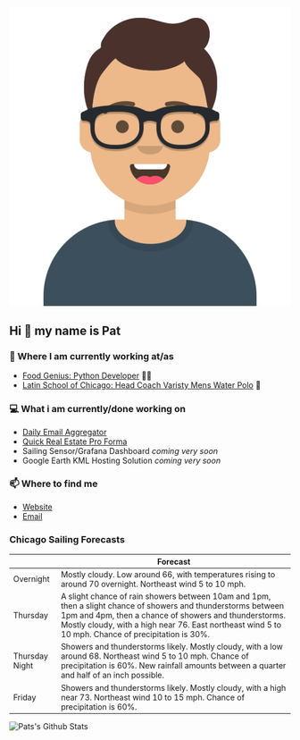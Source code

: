 [![Social banner for p-j-falconer](https://raw.githubusercontent.com/P-J-FALCONER/P-J-FALCONER/master/assets/avataaars.svg)](https://patfalconer.com/)
## Hi :wave: my name is Pat

### 💼 Where I am currently working at/as
- [Food Genius: Python Developer](https://getfoodgenius.com/) 🍔🐍
- [Latin School of Chicago: Head Coach Varisty Mens Water Polo](https://www.latinschool.org/) 🤽


### 💻 What i am currently/done working on
 - [Daily Email Aggregator](https://github.com/P-J-FALCONER/dott_daily_mail)
 - [Quick Real Estate Pro Forma](https://github.com/P-J-FALCONER/henry)
 - Sailing Sensor/Grafana Dashboard *coming very soon*
 - Google Earth KML Hosting Solution *coming very soon*

### 📫 Where to find me
 - [Website](https://patfalconer.com/)
 - [Email](mailto:patrick.j.falconer@gmail.com)


### Chicago Sailing Forecasts
|   | Forecast  |
|---|---|
| Overnight | Mostly cloudy. Low around 66, with temperatures rising to around 70 overnight. Northeast wind 5 to 10 mph. |
| Thursday | A slight chance of rain showers between 10am and 1pm, then a slight chance of showers and thunderstorms between 1pm and 4pm, then a chance of showers and thunderstorms. Mostly cloudy, with a high near 76. East northeast wind 5 to 10 mph. Chance of precipitation is 30%. |
| Thursday Night | Showers and thunderstorms likely. Mostly cloudy, with a low around 68. Northeast wind 5 to 10 mph. Chance of precipitation is 60%. New rainfall amounts between a quarter and half of an inch possible. |
| Friday | Showers and thunderstorms likely. Mostly cloudy, with a high near 73. Northeast wind 10 to 15 mph. Chance of precipitation is 60%. |

![Pats's Github Stats](https://github-readme-stats.vercel.app/api?username=p-j-falconer&show_icons=true&theme=radical)
